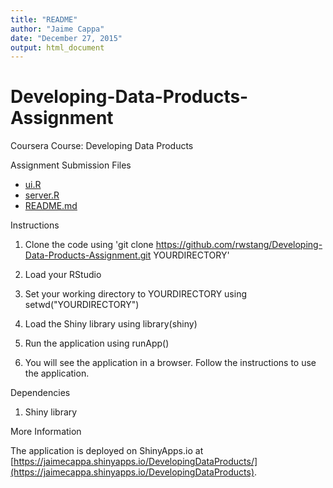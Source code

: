 ```yaml
---
title: "README"
author: "Jaime Cappa"
date: "December 27, 2015"
output: html_document
---
```


Developing-Data-Products-Assignment
===================================

Coursera Course: Developing Data Products

Assignment Submission Files
- [ui.R](https://github.com/JaimeCappa/DevelopingDataProducts.git)
- [server.R](https://github.com/JaimeCappa/DevelopingDataProducts.git)
- [README.md](https://github.com/JaimeCappa/DevelopingDataProducts.git)

Instructions

1. Clone the code using 'git clone https://github.com/rwstang/Developing-Data-Products-Assignment.git YOURDIRECTORY'

2. Load your RStudio

3. Set your working directory to YOURDIRECTORY using setwd("YOURDIRECTORY")

4. Load the Shiny library using library(shiny)

5. Run the application using runApp()

6. You will see the application in a browser. Follow the instructions to use the application.

Dependencies

1. Shiny library

More Information

The application is deployed on ShinyApps.io at [https://jaimecappa.shinyapps.io/DevelopingDataProducts/](https://jaimecappa.shinyapps.io/DevelopingDataProducts).